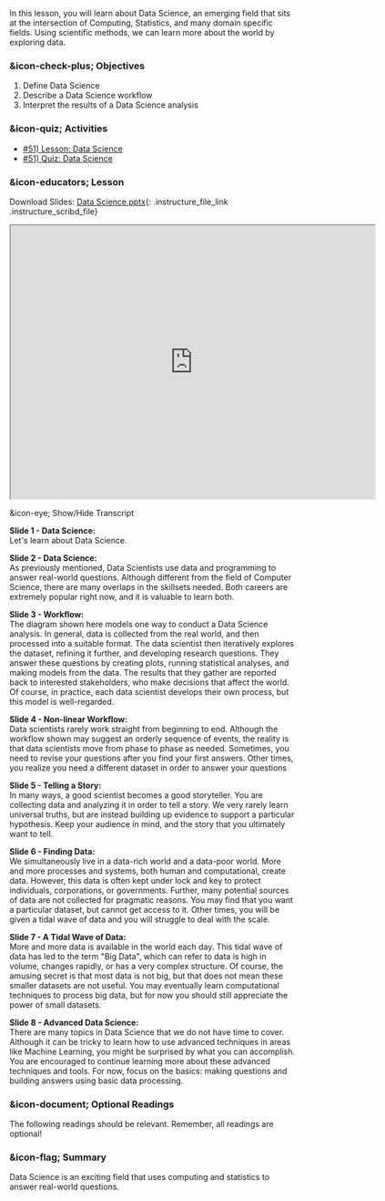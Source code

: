 In this lesson, you will learn about Data Science, an emerging field that sits
at the intersection of Computing, Statistics, and many domain specific fields.
Using scientific methods, we can learn more about the world by exploring data.

###  &icon-check-plus; Objectives

  1. Define Data Science
  2. Describe a Data Science workflow
  3. Interpret the results of a Data Science analysis

###  &icon-quiz; Activities

  * [#51) Lesson: Data Science](#video)
  * [#51) Quiz: Data Science](https://vt.instructure.com/courses/66476/assignments/356603)

###  &icon-educators; Lesson

Download Slides: [Data
Science.pptx](https://vt.instructure.com/courses/66476/files/5919816/download?verifier=YUGJe3V3fSapMh2eKGWMrtAuTuWka4SnVKT5Gpy2&wrap=1
"Data Science.pptx" ){: .instructure_file_link .instructure_scribd_file}

<iframe height="150" width="300" style="width: 640px; height: 480px;"
webkitallowfullscreen="webkitallowfullscreen" title="Data Science"
mozallowfullscreen="mozallowfullscreen"
src="https://www.youtube.com/embed/j3E7QVcymwo?feature=oembed&rel=0"
allowfullscreen="allowfullscreen"></iframe>

&icon-eye; Show/Hide Transcript

**Slide 1 - Data Science:**  
Let's learn about Data Science.

**Slide 2 - Data Science:**  
As previously mentioned, Data Scientists use data and programming to answer
real-world questions. Although different from the field of Computer Science,
there are many overlaps in the skillsets needed. Both careers are extremely
popular right now, and it is valuable to learn both.

**Slide 3 - Workflow:**  
The diagram shown here models one way to conduct a Data Science analysis. In
general, data is collected from the real world, and then processed into a
suitable format. The data scientist then iteratively explores the dataset,
refining it further, and developing research questions. They answer these
questions by creating plots, running statistical analyses, and making models
from the data. The results that they gather are reported back to interested
stakeholders, who make decisions that affect the world. Of course, in
practice, each data scientist develops their own process, but this model is
well-regarded.

**Slide 4 - Non-linear Workflow:**  
Data scientists rarely work straight from beginning to end. Although the
workflow shown may suggest an orderly sequence of events, the reality is that
data scientists move from phase to phase as needed. Sometimes, you need to
revise your questions after you find your first answers. Other times, you
realize you need a different dataset in order to answer your questions

**Slide 5 - Telling a Story:**  
In many ways, a good scientist becomes a good storyteller. You are collecting
data and analyzing it in order to tell a story. We very rarely learn universal
truths, but are instead building up evidence to support a particular
hypothesis. Keep your audience in mind, and the story that you ultimately want
to tell.

**Slide 6 - Finding Data:**  
We simultaneously live in a data-rich world and a data-poor world. More and
more processes and systems, both human and computational, create data.
However, this data is often kept under lock and key to protect individuals,
corporations, or governments. Further, many potential sources of data are not
collected for pragmatic reasons. You may find that you want a particular
dataset, but cannot get access to it. Other times, you will be given a tidal
wave of data and you will struggle to deal with the scale.

**Slide 7 - A Tidal Wave of Data:**  
More and more data is available in the world each day. This tidal wave of data
has led to the term "Big Data", which can refer to data is high in volume,
changes rapidly, or has a very complex structure. Of course, the amusing
secret is that most data is not big, but that does not mean these smaller
datasets are not useful. You may eventually learn computational techniques to
process big data, but for now you should still appreciate the power of small
datasets.

**Slide 8 - Advanced Data Science:**  
There are many topics in Data Science that we do not have time to cover.
Although it can be tricky to learn how to use advanced techniques in areas
like Machine Learning, you might be surprised by what you can accomplish. You
are encouraged to continue learning more about these advanced techniques and
tools. For now, focus on the basics: making questions and building answers
using basic data processing.

###  &icon-document; Optional Readings

The following readings should be relevant. Remember, all readings are
optional!

###  &icon-flag; Summary

Data Science is an exciting field that uses computing and statistics to answer
real-world questions.